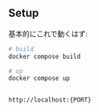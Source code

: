 ## Setup
基本的にこれで動くはず:

```bash
# build
docker compose build

# up
docker compose up


http://localhost:{PORT}